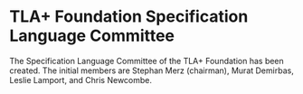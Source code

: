 # TLA+ Foundation Specification Language Committee

The Specification Language Committee of the TLA+ Foundation has been
created.  The initial members are Stephan Merz (chairman), Murat
Demirbas, Leslie Lamport, and Chris Newcombe.
